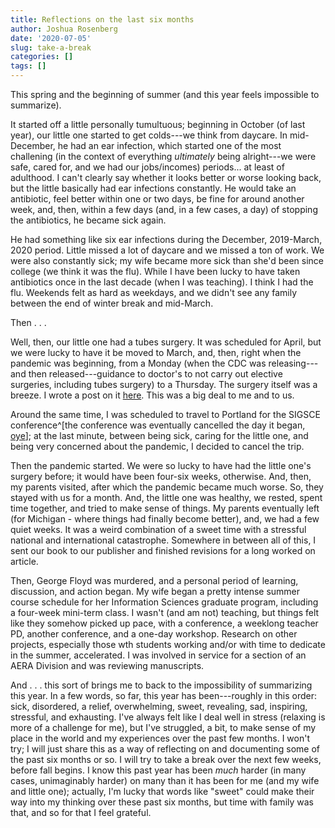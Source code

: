 ```yaml
---
title: Reflections on the last six months
author: Joshua Rosenberg
date: '2020-07-05'
slug: take-a-break
categories: []
tags: []
---
```


This spring and the beginning of summer (and this year feels impossible to
summarize).

It started off a little personally tumultuous; beginning in October (of last
year), our little one started to get colds---we think from daycare. In
mid-December, he had an ear infection, which started one of the most challening
(in the context of everything *ultimately* being alright---we were safe, cared
for, and we had our jobs/incomes) periods... at least of adulthood. I can't
clearly say whether it looks better or worse looking back, but the little
basically had ear infections constantly. He would take an antibiotic, feel
better within one or two days, be fine for around another week, and, then,
within a few days (and, in a few cases, a day) of stopping the antibiotics, he
became sick again.

He had something like six ear infections during the December, 2019-March, 2020
period. Little missed a lot of daycare and we missed a ton of work. We were also
constantly sick; my wife became more sick than she'd been since college (we
think it was the flu). While I have been lucky to have taken antibiotics once in
the last decade (when I was teaching). I think I had the flu. Weekends felt as
hard as weekdays, and we didn't see any family between the end of winter break
and mid-March.

Then . . .

Well, then, our little one had a tubes surgery. It was scheduled for April, but
we were lucky to have it be moved to March, and, then, right when the pandemic
was beginning, from a Monday (when the CDC was releasing---and then
released---guidance to doctor's to not carry out elective surgeries, including
tubes surgery) to a Thursday. The surgery itself was a breeze. I wrote a post on
it [here](https://joshuamrosenberg.com/posts/sickness-and-gratitude/). This was
a big deal to me and to us.

Around the same time, I was scheduled to travel to Portland for the SIGSCE
conference^[the conference was eventually cancelled the day it began,
[oye](https://sigcse2020.sigcse.org/attendees/health-info.html)]; at the last
minute, between being sick, caring for the little one, and being very concerned
about the pandemic, I decided to cancel the trip.

Then the pandemic started. We were so lucky to have had the little one's surgery
before; it would have been four-six weeks, otherwise. And, then, my parents
visited, after which the pandemic became much worse. So, they stayed with us for
a month. And, the little one was healthy, we rested, spent time together, and
tried to make sense of things. My parents eventually left (for Michigan - where
things had finally become better), and, we had a few quiet weeks. It was a weird
combination of a sweet time with a stressful national and international
catastrophe. Somewhere in between all of this, I sent our book to our publisher
and finished revisions for a long worked on article.

Then, George Floyd was murdered, and a personal period of learning, discussion,
and action began. My wife began a pretty intense summer course schedule for her
Information Sciences graduate program, including a four-week mini-term class. I
wasn't (and am not) teaching, but things felt like they somehow picked up pace,
with a conference, a weeklong teacher PD, another conference, and a one-day workshop. Research
on other projects, especially those wth students working and/or with time to
dedicate in the summer, accelerated. I was involved in service for a section of
an AERA Division and was reviewing manuscripts.

And . . . this sort of brings me to back to the impossibility of summarizing
this year. In a few words, so far, this year has been---roughly in this order:
sick, disordered, a relief, overwhelming, sweet, revealing, sad, inspiring,
stressful, and exhausting. I've always felt like I deal well in stress (relaxing
is more of a challenge for me), but I've struggled, a bit, to make sense of my
place in the world and my experiences over the past few months. I won't try; I
will just share this as a way of reflecting on and documenting some of the past
six months or so. I will try to take a break over the next few weeks, before
fall begins. I know this past year has been *much* harder (in many cases,
unimaginably harder) on many than it has been for me (and my wife and little
one); actually, I'm lucky that words like "sweet" could make their way into my
thinking over these past six months, but time with family was that, and so for
that I feel grateful.